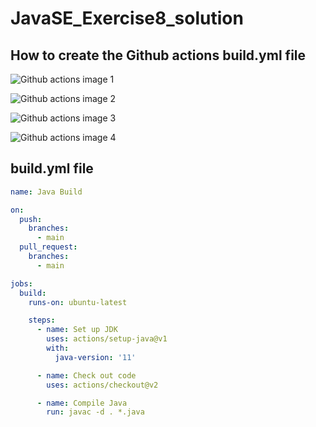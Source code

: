 # JavaSE_Exercise8_solution

## How to create the Github actions build.yml file

![Github actions image 1](https://github.com/luiscoco/JavaSE_Exercise8_solution/assets/32194879/7a4e1211-2ef6-4ff9-a91a-d5a1f05b2f22)


![Github actions image 2](https://github.com/luiscoco/JavaSE_Exercise8_solution/assets/32194879/b731c0b4-3da8-4245-a795-9c3eb725ce80)


![Github actions image 3](https://github.com/luiscoco/JavaSE_Exercise8_solution/assets/32194879/51d033a2-3bc8-4098-80bb-997305d51d44)


![Github actions image 4](https://github.com/luiscoco/JavaSE_Exercise8_solution/assets/32194879/ef4b5721-c406-4e93-bd48-fdf7401639ab)


## build.yml file

```yml
name: Java Build

on:
  push:
    branches:
      - main
  pull_request:
    branches:
      - main

jobs:
  build:
    runs-on: ubuntu-latest

    steps:
      - name: Set up JDK
        uses: actions/setup-java@v1
        with:
          java-version: '11'

      - name: Check out code
        uses: actions/checkout@v2

      - name: Compile Java
        run: javac -d . *.java
```


